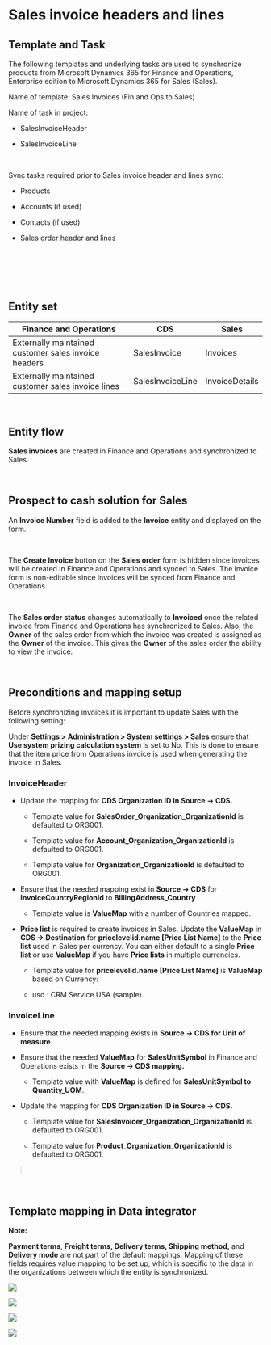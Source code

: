 Sales invoice headers and lines
===============================

Template and Task
-----------------

The following templates and underlying tasks are used to synchronize products
from Microsoft Dynamics 365 for Finance and Operations, Enterprise edition to
Microsoft Dynamics 365 for Sales (Sales).

Name of template: Sales Invoices (Fin and Ops to Sales)

Name of task in project:

-   SalesInvoiceHeader

-   SalesInvoiceLine

 

Sync tasks required prior to Sales invoice header and lines sync:

-   Products

-   Accounts (if used)

-   Contacts (if used)

-   Sales order header and lines

 

 
-

Entity set
----------

| **Finance and Operations**                            | **CDS**          | **Sales**      |
|-------------------------------------------------------|------------------|----------------|
| Externally maintained customer sales invoice headers  | SalesInvoice     | Invoices       |
| Externally maintained customer sales invoice lines    | SalesInvoiceLine | InvoiceDetails |

 

Entity flow
-----------

**Sales invoices** are created in Finance and Operations and synchronized to
Sales.

 

Prospect to cash solution for Sales
-----------------------------------

An **Invoice Number** field is added to the **Invoice** entity and displayed on
the form.

 

The **Create Invoice** button on the **Sales order** form is hidden since
invoices will be created in Finance and Operations and synced to Sales. The
invoice form is non-editable since invoices will be synced from Finance and
Operations.

 

The **Sales order status** changes automatically to **Invoiced** once the
related invoice from Finance and Operations has synchronized to Sales. Also, the
**Owner** of the sales order from which the invoice was created is assigned as
the **Owner** of the invoice. This gives the **Owner** of the sales order the
ability to view the invoice.

 

Preconditions and mapping setup
-------------------------------

Before synchronizing invoices it is important to update Sales with the following
setting:

Under **Settings \> Administration \> System settings \> Sales** ensure that
**Use system prizing calculation system** is set to No. This is done to ensure
that the item price from Operations invoice is used when generating the invoice
in Sales.

###  InvoiceHeader

-   Update the mapping for **CDS Organization ID in Source -\> CDS.**

    -   Template value for **SalesOrder_Organization_OrganizationId** is
        defaulted to ORG001.

    -   Template value for **Account_Organization_OrganizationId** is defaulted
        to ORG001.

    -   Template value for **Organization_OrganizationId** is defaulted to
        ORG001.

-   Ensure that the needed mapping exist in **Source -\> CDS** for
    **InvoiceCountryRegionId** to **BillingAddress_Country**

    -   Template value is **ValueMap** with a number of Countries mapped.

-   **Price list** is required to create invoices in Sales. Update the
    **ValueMap** in **CDS -\> Destination** for **pricelevelid.name [Price List
    Name]** to the **Price list** used in Sales per currency. You can either
    default to a single **Price list** or use **ValueMap** if you have **Price
    lists** in multiple currencies.

    -   Template value for **pricelevelid.name [Price List Name]** is
        **ValueMap** based on Currency:

    -   usd : CRM Service USA (sample). 

### InvoiceLine

-   Ensure that the needed mapping exists in **Source -\> CDS for Unit of
    measure.**

-   Ensure that the needed **ValueMap** for **SalesUnitSymbol** in Finance and
    Operations exists in the **Source -\> CDS mapping.**

    -   Template value with **ValueMap** is defined for **SalesUnitSymbol to
        Quantity_UOM**.

-   Update the mapping for **CDS Organization ID in Source -\> CDS.**

    -   Template value for **SalesInvoicer_Organization_OrganizationId** is
        defaulted to ORG001.

    -   Template value for **Product_Organization_OrganizationId** is defaulted
        to ORG001.

>    

 

Template mapping in Data integrator
-----------------------------------

**Note:**

**Payment terms**, **Freight terms, Delivery terms, Shipping method,** and
**Delivery mode** are not part of the default mappings. Mapping of these fields
requires value mapping to be set up, which is specific to the data in the
organizations between which the entity is synchronized.

![](media/d38903f4d5ce687120cc0daba89bc6c8.png)

![](media/30d4db74ce47aebf3da2c061a75bea2a.png)

![](media/696bc771c5465e6b13f0088b1851713b.png)

![](media/550a4495ad6430efc162e0a53f43cc6b.png)
